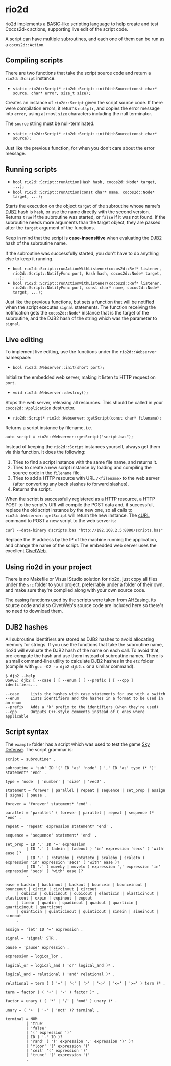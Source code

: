 # rio2d

rio2d implements a BASIC-like scripting language to help create and test Cocos2d-x actions, supporting live edit of the script code.

A script can have multiple subroutines, and each one of them can be run as a `cocos2d::Action`.

## Compiling scripts

There are two functions that take the script source code and return a `rio2d::Script` instance.

* `static rio2d::Script* rio2d::Script::initWithSource(const char* source, char* error, size_t size);`

Creates an instance of `rio2d::Script` given the script source code. If there were compilation errors, it returns `nullptr`, and copies the error message into `error`, using at most `size` characters including the null terminator.

The `source` string must be null-terminated.

* `static rio2d::Script* rio2d::Script::initWithSource(const char* source);`

Just like the previous function, for when you don't care about the error message.

## Running scripts

* `bool rio2d::Script::runAction(Hash hash, cocos2d::Node* target, ...);`
* `bool rio2d::Script::runAction(const char* name, cocos2d::Node* target, ...);`

Starts the execution on the object `target` of the subroutine whose name's [DJB2](http://www.cse.yorku.ca/~oz/hash.html) hash is `hash`, or use the name directly with the second version. Returns `true` if the subroutine was started, or `false` if it was not found. If the subroutine needs more arguments than the target object, they are passed after the `target` argument of the functions.

Keep in mind that the script is **case-insensitive** when evaluating the DJB2 hash of the subroutine name.

If the subroutine was successfully started, you don't have to do anything else to keep it running.

* `bool rio2d::Script::runActionWithListener(cocos2d::Ref* listener, rio2d::Script::NotifyFunc port, Hash hash, cocos2d::Node* target, ...);`
* `bool rio2d::Script::runActionWithListener(cocos2d::Ref* listener, rio2d::Script::NotifyFunc port, const char* name, cocos2d::Node* target, ...);`

Just like the previous functions, but sets a function that will be notified when the script executes `signal` statements. The function receiving the notification gets the `cocos2d::Node*` instance that is the target of the subroutine, and the DJB2 hash of the string which was the parameter to `signal`.

## Live editing

To implement live editing, use the functions under the `rio2d::Webserver` namespace:

* `bool rio2d::Webserver::init(short port);`

Initialize the embedded web server, making it listen to HTTP request on `port`.

* `void rio2d::Webserver::destroy();`

Stops the web server, releasing all resources. This should be called in your `cocos2d::Application` destructor.

* `rio2d::Script* rio2d::Webserver::getScript(const char* filename);`

Returns a script instance by filename, i.e.

    auto script = rio2d::Webserver::getScript("script.bas");

Instead of keeping the `rio2d::Script` instances yourself, always get them via this function. It does the following:

1. Tries to find a script instance with the same file name, and returns it.
1. Tries to create a new script instance by loading and compiling the source code in the `filename` file.
1. Tries to add a HTTP resource with URL `/<filename>` to the web server (after converting any back slashes to forward slashes).
1. Returns the script.

When the script is successfully registered as a HTTP resource, a HTTP POST to the script's URI will compile the POST data and, if successful, replace the old script instance by the new one, so all calls to `rio2d::Webserver::getScript` will return the new instance. The [cURL](https://curl.haxx.se/) command to POST a new script to the web server is:

    curl --data-binary @scripts.bas "http://192.168.2.5:8080/scripts.bas"

Replace the IP address by the IP of the machine running the application, and change the name of the script. The embedded web server uses the excellent [CivetWeb](https://github.com/civetweb/civetweb).

## Using rio2d in your project

There is no Makefile or Visual Studio solution for rio2d, just copy all files under the `src` folder to your project, preferrably under a folder of their own, and make sure they're compiled along with your own source code.

The easing functions used by the scripts were taken from [AHEasing](https://github.com/warrenm/AHEasing), its source code and also CivetWeb's source code are included here so there's no need to download them.

## DJB2 hashes

All subroutine identifiers are stored as DJB2 hashes to avoid allocating memory for strings. If you use the functions that take the subroutine name, rio2d will evaluate the DJB2 hash of the name on each call. To avoid that, pre-compute the hash and use them instead of subroutine names. There is a small command-line utility to calculate DJB2 hashes in the `etc` folder (compile with `gcc -O2 -o djb2 djb2.c` or a similar command).

    $ djb2 --help
    USAGE: djb2 [ --case ] [ --enum ] [ --prefix ] [ --cpp ] identifiers...

    --case     Lists the hashes with case statements for use with a switch
    --enum     Lists identifiers and the hashes in a format to be used in an enum
    --prefix   Adds a 'k' prefix to the identifiers (when they're used)
    --cpp      Outputs C++-style comments instead of C ones where applicable

## Script syntax

The `example` folder has a script which was used to test the game [Sky Defense](https://www.packtpub.com/game-development/cocos2d-x-example-beginners-guide). The script grammar is:

    script = subroutine* .
    
    subroutine = 'sub' ID '(' ID 'as' 'node' ( ',' ID 'as' type )* ')' statement* 'end' .
    
    type = 'node' | 'number' | 'size' | 'vec2' .
    
    statement = forever | parallel | repeat | sequence | set_prop | assign | signal | pause .
    
    forever = 'forever' statement* 'end' .
    
    parallel = 'parallel' ( forever | parallel | repeat | sequence )* 'end' .
    
    repeat = 'repeat' expression statement* 'end' .
    
    sequence = 'sequence' statement* 'end' .
    
    set_prop = ID '.' ID '=' expression
             | ID '.' ( fadein | fadeout ) 'in' expression 'secs' ( 'with' ease )?
             | ID '.' ( rotateby | rotateto | scaleby | scaleto ) expression 'in' expression 'secs' ( 'with' ease )?
             | ID '.' ( moveby | moveto ) expression ',' expression 'in' expression 'secs' ( 'with' ease )?
             .
    
    ease = backin | backinout | backout | bouncein | bounceinout | bounceout | circin | circinout | circout
         | cubicin | cubicinout | cubicout | elasticin | elasticinout | elasticout | expin | expinout | expout
         | linear | quadin | quadinout | quadout | quarticin | quarticinout | quarticout
         | quinticin | quinticinout | quinticout | sinein | sineinout | sineout
         .
    
    assign = 'let' ID '=' expression .
    
    signal = 'signal' STR .
    
    pause = 'pause' expression .
    
    expression = logica_lor .
    
    logical_or = logical_and ( 'or' logical_and )* .
    
    logical_and = relational ( 'and' relational )* .
    
    relational = term ( ( '=' | '<' | '>' | '<>' | '<=' | '>=' ) term )* .
    
    term = factor ( ( '+' | '-' ) factor )* .
    
    factor = unary ( ( '*' | '/' | 'mod' ) unary )* .
    
    unary = ( '+' | '-' | 'not' )? terminal .
    
    terminal = NUM
             | 'true'
             | 'false'
             | '(' expression ')'
             | ID ( '.' ID )?
             | 'rand' ( '(' expression ',' expression ')' )?
             | 'floor' '(' expression ')'
             | 'ceil' '(' expression ')'
             | 'trunc' '(' expression ')'
             .


